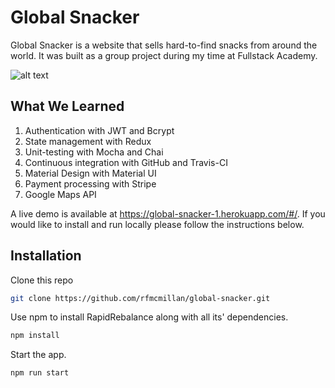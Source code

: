 # Global Snacker

Global Snacker is a website that sells hard-to-find snacks from around the world. It was built as a group project during my time at Fullstack Academy.

![alt text](https://github.com/rfmcmillan/global-snacker/blob/main/public/assets/GlobalSnackerHome.png?raw=true)

## What We Learned

1. Authentication with JWT and Bcrypt
2. State management with Redux
3. Unit-testing with Mocha and Chai
4. Continuous integration with GitHub and Travis-CI
5. Material Design with Material UI
6. Payment processing with Stripe
7. Google Maps API

A live demo is available at https://global-snacker-1.herokuapp.com/#/. If you would like to install and run locally please follow the instructions below.

## Installation

Clone this repo

```bash
git clone https://github.com/rfmcmillan/global-snacker.git
```

Use npm to install RapidRebalance along with all its' dependencies.

```bash
npm install
```

Start the app.

```bash
npm run start
```
